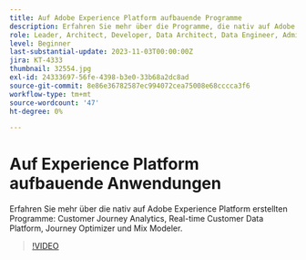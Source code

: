 ```yaml
---
title: Auf Adobe Experience Platform aufbauende Programme
description: Erfahren Sie mehr über die Programme, die nativ auf Adobe Experience Platform erstellt wurden.
role: Leader, Architect, Developer, Data Architect, Data Engineer, Admin, User
level: Beginner
last-substantial-update: 2023-11-03T00:00:00Z
jira: KT-4333
thumbnail: 32554.jpg
exl-id: 24333697-56fe-4398-b3e0-33b68a2dc8ad
source-git-commit: 8e86e36782587ec994072cea75008e68cccca3f6
workflow-type: tm+mt
source-wordcount: '47'
ht-degree: 0%

---
```


# Auf Experience Platform aufbauende Anwendungen

Erfahren Sie mehr über die nativ auf Adobe Experience Platform erstellten Programme: Customer Journey Analytics, Real-time Customer Data Platform, Journey Optimizer und Mix Modeler.

>[!VIDEO](https://video.tv.adobe.com/v/32554?learn=on)

